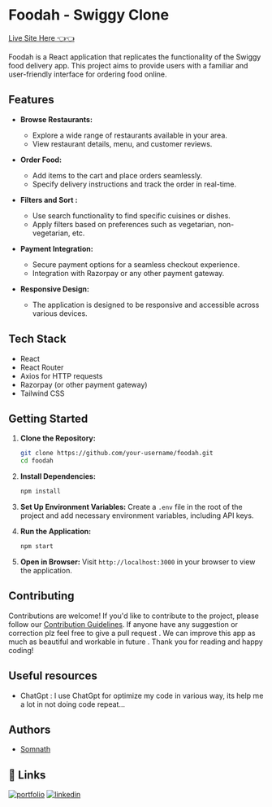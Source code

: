 # Foodah - Swiggy Clone
[Live Site Here 👈👈](https://foodah-swiggy-clone-app-by-react.netlify.app/)

Foodah is a React application that replicates the functionality of the Swiggy food delivery app. This project aims to provide users with a familiar and user-friendly interface for ordering food online.

## Features

- **Browse Restaurants:**
  - Explore a wide range of restaurants available in your area.
  - View restaurant details, menu, and customer reviews.

- **Order Food:**
  - Add items to the cart and place orders seamlessly.
  - Specify delivery instructions and track the order in real-time.

- **Filters and Sort :**
  - Use search functionality to find specific cuisines or dishes.
  - Apply filters based on preferences such as vegetarian, non-vegetarian, etc.

- **Payment Integration:**
  - Secure payment options for a seamless checkout experience.
  - Integration with Razorpay or any other payment gateway.

- **Responsive Design:**
  - The application is designed to be responsive and accessible across various devices.

## Tech Stack

- React
- React Router
- Axios for HTTP requests
- Razorpay (or other payment gateway)
- Tailwind CSS

## Getting Started

1. **Clone the Repository:**
   ```bash
   git clone https://github.com/your-username/foodah.git
   cd foodah
   ```

2. **Install Dependencies:**
   ```bash
   npm install
   ```

3. **Set Up Environment Variables:**
   Create a `.env` file in the root of the project and add necessary environment variables, including API keys.

4. **Run the Application:**
   ```bash
   npm start
   ```

5. **Open in Browser:**
   Visit `http://localhost:3000` in your browser to view the application.

## Contributing

Contributions are welcome! If you'd like to contribute to the project, please follow our [Contribution Guidelines](CONTRIBUTING.md).
If anyone have any suggestion or correction plz feel free to give a pull request . We can improve this app as much as beautiful and workable in future . Thank you for reading and happy coding!

## Useful resources
- ChatGpt : I use ChatGpt for optimize my code in various way, its help me a lot in not doing code repeat...
## Authors

- [Somnath](https://github.com/SomnathBhunia-dev)


## 🔗 Links
[![portfolio](https://img.shields.io/badge/my_portfolio-000?style=for-the-badge&logo=ko-fi&logoColor=white)](https://github.com/SomnathBhunia-dev)
[![linkedin](https://img.shields.io/badge/linkedin-0A66C2?style=for-the-badge&logo=linkedin&logoColor=white)](https://www.linkedin.com/in/somnath-bhunia-web-developer)

